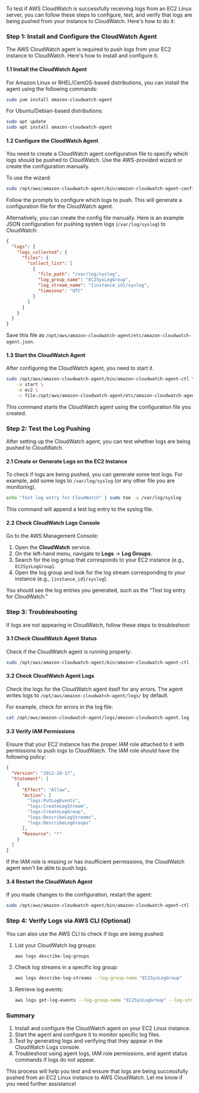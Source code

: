 To test if AWS CloudWatch is successfully receiving logs from an EC2 Linux server, you can follow these steps to configure, test, and verify that logs are being pushed from your instance to CloudWatch. Here's how to do it:

### Step 1: Install and Configure the CloudWatch Agent

The AWS CloudWatch agent is required to push logs from your EC2 instance to CloudWatch. Here's how to install and configure it.

#### 1.1 Install the CloudWatch Agent

For Amazon Linux or RHEL/CentOS-based distributions, you can install the agent using the following commands:

```bash
sudo yum install amazon-cloudwatch-agent
```

For Ubuntu/Debian-based distributions:

```bash
sudo apt update
sudo apt install amazon-cloudwatch-agent
```

#### 1.2 Configure the CloudWatch Agent

You need to create a CloudWatch agent configuration file to specify which logs should be pushed to CloudWatch. Use the AWS-provided wizard or create the configuration manually.

To use the wizard:

```bash
sudo /opt/aws/amazon-cloudwatch-agent/bin/amazon-cloudwatch-agent-config-wizard
```

Follow the prompts to configure which logs to push. This will generate a configuration file for the CloudWatch agent.

Alternatively, you can create the config file manually. Here is an example JSON configuration for pushing system logs (`/var/log/syslog`) to CloudWatch:

```json
{
  "logs": {
    "logs_collected": {
      "files": {
        "collect_list": [
          {
            "file_path": "/var/log/syslog",
            "log_group_name": "EC2SysLogGroup",
            "log_stream_name": "{instance_id}/syslog",
            "timezone": "UTC"
          }
        ]
      }
    }
  }
}
```

Save this file as `/opt/aws/amazon-cloudwatch-agent/etc/amazon-cloudwatch-agent.json`.

#### 1.3 Start the CloudWatch Agent

After configuring the CloudWatch agent, you need to start it.

```bash
sudo /opt/aws/amazon-cloudwatch-agent/bin/amazon-cloudwatch-agent-ctl \
    -a start \
    -m ec2 \
    -c file:/opt/aws/amazon-cloudwatch-agent/etc/amazon-cloudwatch-agent.json
```

This command starts the CloudWatch agent using the configuration file you created.

### Step 2: Test the Log Pushing

After setting up the CloudWatch agent, you can test whether logs are being pushed to CloudWatch.

#### 2.1 Create or Generate Logs on the EC2 Instance

To check if logs are being pushed, you can generate some test logs. For example, add some logs to `/var/log/syslog` (or any other file you are monitoring).

```bash
echo "Test log entry for CloudWatch" | sudo tee -a /var/log/syslog
```

This command will append a test log entry to the syslog file.

#### 2.2 Check CloudWatch Logs Console

Go to the AWS Management Console:

1. Open the **CloudWatch** service.
2. On the left-hand menu, navigate to **Logs** → **Log Groups**.
3. Search for the log group that corresponds to your EC2 instance (e.g., `EC2SysLogGroup`).
4. Open the log group and look for the log stream corresponding to your instance (e.g., `{instance_id}/syslog`).

You should see the log entries you generated, such as the "Test log entry for CloudWatch."

### Step 3: Troubleshooting

If logs are not appearing in CloudWatch, follow these steps to troubleshoot:

#### 3.1 Check CloudWatch Agent Status

Check if the CloudWatch agent is running properly:

```bash
sudo /opt/aws/amazon-cloudwatch-agent/bin/amazon-cloudwatch-agent-ctl -a status
```

#### 3.2 Check CloudWatch Agent Logs

Check the logs for the CloudWatch agent itself for any errors. The agent writes logs to `/opt/aws/amazon-cloudwatch-agent/logs/` by default.

For example, check for errors in the log file:

```bash
cat /opt/aws/amazon-cloudwatch-agent/logs/amazon-cloudwatch-agent.log
```

#### 3.3 Verify IAM Permissions

Ensure that your EC2 instance has the proper IAM role attached to it with permissions to push logs to CloudWatch. The IAM role should have the following policy:

```json
{
  "Version": "2012-10-17",
  "Statement": [
    {
      "Effect": "Allow",
      "Action": [
        "logs:PutLogEvents",
        "logs:CreateLogStream",
        "logs:CreateLogGroup",
        "logs:DescribeLogStreams",
        "logs:DescribeLogGroups"
      ],
      "Resource": "*"
    }
  ]
}
```

If the IAM role is missing or has insufficient permissions, the CloudWatch agent won't be able to push logs.

#### 3.4 Restart the CloudWatch Agent

If you made changes to the configuration, restart the agent:

```bash
sudo /opt/aws/amazon-cloudwatch-agent/bin/amazon-cloudwatch-agent-ctl -a restart -m ec2 -c file:/opt/aws/amazon-cloudwatch-agent/etc/amazon-cloudwatch-agent.json
```

### Step 4: Verify Logs via AWS CLI (Optional)

You can also use the AWS CLI to check if logs are being pushed:

1. List your CloudWatch log groups:

   ```bash
   aws logs describe-log-groups
   ```

2. Check log streams in a specific log group:

   ```bash
   aws logs describe-log-streams --log-group-name "EC2SysLogGroup"
   ```

3. Retrieve log events:

   ```bash
   aws logs get-log-events --log-group-name "EC2SysLogGroup" --log-stream-name "{instance_id}/syslog"
   ```

### Summary

1. Install and configure the CloudWatch agent on your EC2 Linux instance.
2. Start the agent and configure it to monitor specific log files.
3. Test by generating logs and verifying that they appear in the CloudWatch Logs console.
4. Troubleshoot using agent logs, IAM role permissions, and agent status commands if logs do not appear.

This process will help you test and ensure that logs are being successfully pushed from an EC2 Linux instance to AWS CloudWatch. Let me know if you need further assistance!
